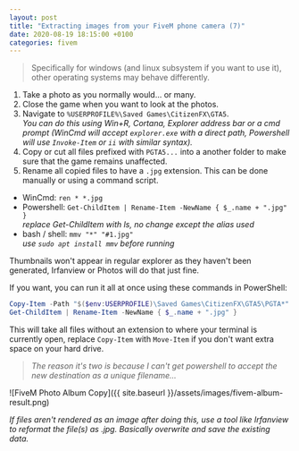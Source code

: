 ```yaml
---
layout: post
title: "Extracting images from your FiveM phone camera (7)"
date: 2020-08-19 18:15:00 +0100
categories: fivem
---
```


> Specifically for windows (and linux subsystem if you want to use it), other operating systems may behave differently.

1. Take a photo as you normally would... or many.
2. Close the game when you want to look at the photos.
3. Navigate to `%USERPROFILE%\Saved Games\CitizenFX\GTA5`.  
  *You can do this using Win+R, Cortana, Explorer address bar or a cmd prompt (WinCmd will accept `explorer.exe` with a direct path, Powershell will use `Invoke-Item` or `ii` with similar syntax).*
4. Copy or cut all files prefixed with `PGTA5...` into a another folder to make sure that the game remains unaffected.
5. Rename all copied files to have a `.jpg` extension. This can be done manually or using a command script.
  - WinCmd: `ren * *.jpg`
  - Powershell: `Get-ChildItem | Rename-Item -NewName { $_.name + ".jpg" }`  
    *replace Get-ChildItem with ls, no change except the alias used*
  - bash / shell: `mmv "*" "#1.jpg"`  
    *use `sudo apt install mmv` before running*

Thumbnails won't appear in regular explorer as they haven't been generated, Irfanview or Photos will do that just fine.

If you want, you can run it all at once using these commands in PowerShell:

```ps1
Copy-Item -Path "$($env:USERPROFILE)\Saved Games\CitizenFX\GTA5\PGTA*" -Destination $(Get-Location)
Get-ChildItem | Rename-Item -NewName { $_.name + ".jpg" }
```

This will take all files without an extension to where your terminal is currently open, replace `Copy-Item` with `Move-Item` if you don't want extra space on your hard drive.

> *The reason it's two is because I can't get powershell to accept the new destination as a unique filename...*

![FiveM Photo Album Copy]({{ site.baseurl }}/assets/images/fivem-album-result.png)

*If files aren't rendered as an image after doing this, use a tool like Irfanview to reformat the file(s) as .jpg. Basically overwrite and save the existing data.*